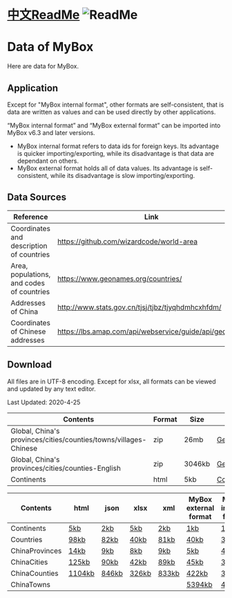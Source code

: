 # [中文ReadMe](https://github.com/Mararsh/MyBox_data)  ![ReadMe](https://mararsh.github.io/MyBox_data/iconOK.png)  

# Data of MyBox
Here are data for MyBox.

## Application
Except for "MyBox internal format", other formats are self-consistent, that is data are written as values and can be used directly by other applications.    

“MyBox internal format” and “MyBox external format” can be imported into MyBox v6.3 and later versions.    
-  MyBox internal format refers to data ids for foreign keys. Its advantage is quicker importing/exporting, while its disadvantage is that data are dependant on others.   
-  MyBox external format holds all of data values. Its advantage is self-consistent, while its disadvantage is slow importing/exporting.    

## Data Sources

| Reference | Link |    
| --- | --- |   
| Coordinates and description of countries | https://github.com/wizardcode/world-area |       
| Area, populations, and codes of countries | https://www.geonames.org/countries/ |       
| Addresses of China | http://www.stats.gov.cn/tjsj/tjbz/tjyqhdmhcxhfdm/ |       
| Coordinates of Chinese addresses | https://lbs.amap.com/api/webservice/guide/api/georegeo   |     
 

## Download

All files are in UTF-8 encoding. Except for xlsx, all formats can be viewed and updated by any text editor.   

Last Updated: 2020-4-25  

| Contents | Format | Size | Link |    
| --- | --- | --- |  --- |   
| Global, China's provinces/cities/counties/towns/villages-Chinese | zip | 26mb | [Geography_Codes_Chinese.zip](https://github.com/Mararsh/MyBox_data/releases/download/v1.0/Geography_Codes_Chinese.zip) |       
| Global, China's provinces/cities/counties-English | zip | 3046kb | [Geography_Codes_English.zip](https://github.com/Mararsh/MyBox_data/releases/download/v1.0/Geography_Codes_English.zip) |       
| Continents | html | 5kb | [Continents.htm](http://mararsh.github.io/MyBox_data/Geography_Codes/Global/Continents.htm) |       


| Contents | html | json | xlsx | xml | MyBox external format | MyBox internal format |
| --- | --- | --- | --- | --- | --- | --- |
| Continents | [5kb](http://mararsh.github.io/MyBox_data/Geography_Codes/Global/Continents.htm) | [2kb](http://mararsh.github.io/MyBox_data/Geography_Codes/Global/Continents.json) | [5kb](http://mararsh.github.io/MyBox_data/Geography_Codes/Global/Continents.xlsx) | [2kb](http://mararsh.github.io/Geography_Codes/Global/Continents.xml) | [1kb](http://mararsh.github.io/MyBox_data/Geography_Codes/Global/Continents_external.csv)  | [1kb](http://mararsh.github.io/MyBox_data/Geography_Codes/Global/Continents_internal.csv)  |     
| Countries | [98kb](http://mararsh.github.io/MyBox_data/Geography_Codes/Global/Countries.htm) | [82kb](http://mararsh.github.io/MyBox_data/Geography_Codes/Global/Countries.json) | [40kb](http://mararsh.github.io/MyBox_data/Geography_Codes/Global/Countries.xlsx) | [81kb](http://mararsh.github.io/Geography_Codes/Global/Countries.xml) | [40kb](http://mararsh.github.io/MyBox_data/Geography_Codes/Global/Countries_external.csv)  | [34kb](http://mararsh.github.io/MyBox_data/Geography_Codes/Global/Countries_internal.csv)  |     
| ChinaProvinces | [14kb](http://mararsh.github.io/Geography_Codes/China/ChinaProvinces/ChinaProvinces.htm) | [9kb](http://mararsh.github.io/Geography_Codes/China/ChinaProvinces/ChinaProvinces.json) | [8kb](http://mararsh.github.io/Geography_Codes/China/ChinaProvinces/ChinaProvinces.xlsx) | [9kb](http://mararsh.github.io/Geography_Codes/Global/Continents.xml) | [5kb](http://mararsh.github.io/Geography_Codes/China/ChinaProvinces/ChinaProvinces_external.csv)  | [4kb](http://mararsh.github.io/Geography_Codes/China/ChinaProvinces/ChinaProvinces_internal.csv)  |    
| ChinaCities | [125kb](http://mararsh.github.io/Geography_Codes/China/ChinaCities/ChinaCities.htm) | [90kb](http://mararsh.github.io/Geography_Codes/China/ChinaCities/ChinaCities.json) | [42kb](http://mararsh.github.io/Geography_Codes/China/ChinaCities/ChinaCities.xlsx) | [89kb](http://mararsh.github.io/Geography_Codes/Global/Continents.xml) | [45kb](http://mararsh.github.io/Geography_Codes/China/ChinaCities/ChinaCities_external.csv)  | [35kb](http://mararsh.github.io/Geography_Codes/China/ChinaCities/ChinaCities_internal.csv)  |    
| ChinaCounties | [1104kb](http://mararsh.github.io/Geography_Codes/China/ChinaCounties/ChinaCounties.htm) | [846kb](http://mararsh.github.io/Geography_Codes/China/ChinaCounties/ChinaCounties.json) | [326kb](http://mararsh.github.io/Geography_Codes/China/ChinaCounties/ChinaCounties.xlsx) | [833kb](http://mararsh.github.io/Geography_Codes/Global/Continents.xml) | [422kb](http://mararsh.github.io/Geography_Codes/China/ChinaCounties/ChinaCounties_external.csv)  | [310kb](http://mararsh.github.io/Geography_Codes/China/ChinaCounties/ChinaCounties_internal.csv)  |    
| ChinaTowns |   |   |   |   | [5394kb](http://mararsh.github.io/Geography_Codes/China/ChinaTowns/ChinaTowns_external.csv)  | [4495kb](http://mararsh.github.io/Geography_Codes/China/ChinaTowns/ChinaTowns_internal.csv)  |      

